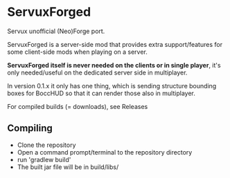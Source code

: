 # ServuxForged

Servux unofficial (Neo)Forge port.

ServuxForged is a server-side mod that provides extra support/features for some client-side mods when playing on a server.

**ServuxForged itself is never needed on the clients or in single player**,
it's only needed/useful on the dedicated server side in multiplayer.

In version 0.1.x it only has one thing, which is sending structure bounding boxes for BoccHUD so that it can render those also in multiplayer.

For compiled builds (= downloads), see Releases

## Compiling

- Clone the repository
- Open a command prompt/terminal to the repository directory
- run 'gradlew build'
- The built jar file will be in build/libs/